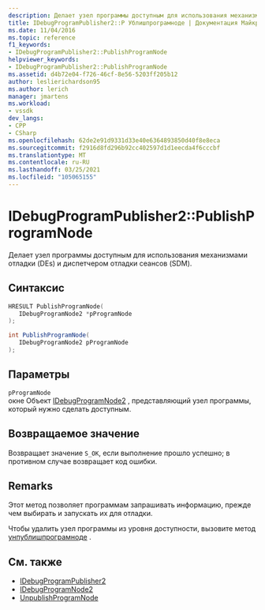 ```yaml
---
description: Делает узел программы доступным для использования механизмами отладки (DEs) и диспетчером отладки сеансов (SDM).
title: IDebugProgramPublisher2::P Ублишпрограмноде | Документация Майкрософт
ms.date: 11/04/2016
ms.topic: reference
f1_keywords:
- IDebugProgramPublisher2::PublishProgramNode
helpviewer_keywords:
- IDebugProgramPublisher2::PublishProgramNode
ms.assetid: d4b72e04-f726-46cf-8e56-5203ff205b12
author: leslierichardson95
ms.author: lerich
manager: jmartens
ms.workload:
- vssdk
dev_langs:
- CPP
- CSharp
ms.openlocfilehash: 62de2e91d9331d33e40e6364893850d40f8e8eca
ms.sourcegitcommit: f2916d8fd296b92cc402597d1d1eecda4f6cccbf
ms.translationtype: MT
ms.contentlocale: ru-RU
ms.lasthandoff: 03/25/2021
ms.locfileid: "105065155"
---
```

# <a name="idebugprogrampublisher2publishprogramnode"></a>IDebugProgramPublisher2::PublishProgramNode
Делает узел программы доступным для использования механизмами отладки (DEs) и диспетчером отладки сеансов (SDM).

## <a name="syntax"></a>Синтаксис

```cpp
HRESULT PublishProgramNode(
   IDebugProgramNode2 *pProgramNode
);
```

```csharp
int PublishProgramNode(
   IDebugProgramNode2 pProgramNode
);
```

## <a name="parameters"></a>Параметры
`pProgramNode`\
окне Объект [IDebugProgramNode2](../../../extensibility/debugger/reference/idebugprogramnode2.md) , представляющий узел программы, который нужно сделать доступным.

## <a name="return-value"></a>Возвращаемое значение
 Возвращает значение `S_OK`, если выполнение прошло успешно; в противном случае возвращает код ошибки.

## <a name="remarks"></a>Remarks
 Этот метод позволяет программам запрашивать информацию, прежде чем выбирать и запускать их для отладки.

 Чтобы удалить узел программы из уровня доступности, вызовите метод [унпублишпрограмноде](../../../extensibility/debugger/reference/idebugprogrampublisher2-unpublishprogramnode.md) .

## <a name="see-also"></a>См. также
- [IDebugProgramPublisher2](../../../extensibility/debugger/reference/idebugprogrampublisher2.md)
- [IDebugProgramNode2](../../../extensibility/debugger/reference/idebugprogramnode2.md)
- [UnpublishProgramNode](../../../extensibility/debugger/reference/idebugprogrampublisher2-unpublishprogramnode.md)
